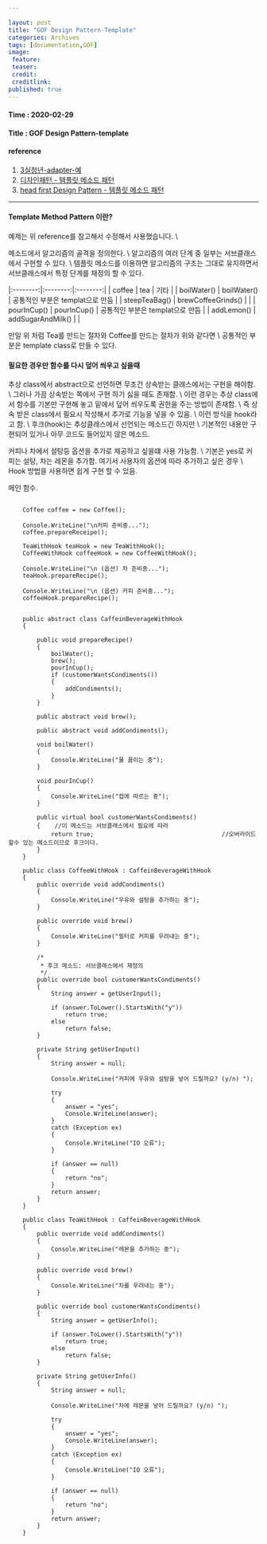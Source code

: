 ```yaml
---

layout: post
title: "GOF Design Pattern-Template"
categories: Archives
tags: [documentation,GOF]
image:
 feature:
 teaser:
 credit:
 creditlink:
published: true
---
```


#### Time : 2020-02-29
#### Title : GOF Design Pattern-template

#### reference

1. [3실청년-adapter-예 ](http://iilii.egloos.com/3806897) 
2. [디자인패턴 - 템플릿 메소드 패턴](https://jusungpark.tistory.com/24?category=630296)
3. [head first Design Pattern - 템플릿 메소드 패턴](http://wiki.gurubee.net/pages/viewpage.action?pageId=1507409)

***
#### Template Method Pattern 이란?

예제는 위 reference를 참고해서 수정해서 사용했습니다. \\

메소드에서 알고리즘의 골격을 정의한다. \\
알고리즘의 여러 단계 중 일부는 서브클래스에서 구현할 수 있다. \\
템플릿 메소드를 이용하면 알고리즘의 구조는 그대로 유지하면서 서브클래스에서 특정 단계를 재정의 할 수 있다.

|:--------:|:--------:|:--------:|
| coffee | tea | 기타 |
| boilWater() | boilWater() |  공통적인 부분은 templat으로 만듬 |
| steepTeaBag() | brewCoffeeGrinds() |   | 
| pourInCup() | pourInCup() | 공통적인 부분은 templat으로 만듬 |
| addLemon() | addSugarAndMilk() |   |

만일 위 처럼 Tea를 만드는 절차와 Coffee를 만드는 절차가 위와 같다면 \\
공통적인 부분은 template class로 만들 수 있다.

#### 필요한 경우만 함수를 다시 덮어 씌우고 싶을때 
추상 class에서 abstract으로 선언하면 무조건 상속받는 클래스에서는 구현을 해야함. \\
그러나 가끔 상속받는 쪽에서 구현 하기 싫을 때도 존재함. \\
이런 경우는 추상 class에서 함수를 기본만 구현해 놓고 밑에서 덮어 씌우도록 권한을 주는 방법이 존재함. \\
즉 상속 받은 class에서 필요시 작성해서 추가로 기능을 넣을 수 있음. \\
이런 방식을 hook라고 함. \\
후크(hook)는 추상클래스에서 선언되는 메소드긴 하지만 \\
기본적인 내용만 구현되어 있거나 아무 코드도 들어있지 않은 메소드.

커피나 차에서 설탕등 옵션을 추가로 제공하고 싶을떄 사용 가능함. \\
기본은 yes로 커피는 설탕, 차는 레몬을 추가함. 여기서 사용자의 옵션에 따라 추가하고 싶은 경우 \\
Hook 방법을 사용하면 쉽게 구현 할 수 있음.

메인 함수.
~~~

    Coffee coffee = new Coffee();

    Console.WriteLine("\n커피 준비중...");
    coffee.prepareReceipe();

    TeaWithHook teaHook = new TeaWithHook();
    CoffeeWithHook coffeeHook = new CoffeeWithHook();

    Console.WriteLine("\n (옵션) 차 준비중...");
    teaHook.prepareRecipe();

    Console.WriteLine("\n (옵션) 커피 준비중...");
    coffeeHook.prepareRecipe();

~~~

~~~

    public abstract class CaffeinBeverageWithHook
    {

        public void prepareRecipe()
        {
            boilWater();
            brew();
            pourInCup();
            if (customerWantsCondiments())
            {
                addCondiments();
            }
        }

        public abstract void brew();

        public abstract void addCondiments();

        void boilWater()
        {
            Console.WriteLine("물 끓이는 중");
        }

        void pourInCup()
        {
            Console.WriteLine("컵에 따르는 중");
        }

        public virtual bool customerWantsCondiments()
        {    //이 메소드는 서브클래스에서 필요에 따라
            return true;                                    //오버라이드 할수 있는 메소드이므로 후크이다.
        }
    }

~~~

~~~
    public class CoffeeWithHook : CaffeinBeverageWithHook
    {
        public override void addCondiments()
        {
            Console.WriteLine("우유와 설탕을 추가하는 중");
        }

        public override void brew()
        {
            Console.WriteLine("필터로 커피를 우려내는 중");
        }

        /*
         * 후크 메소드: 서브클래스에서 재정의
         */
        public override bool customerWantsCondiments()
        {
            String answer = getUserInput();

            if (answer.ToLower().StartsWith("y"))
                return true;
            else
                return false;
        }

        private String getUserInput()
        {
            String answer = null;

            Console.WriteLine("커피에 우유와 설탕을 넣어 드릴까요? (y/n) ");

            try
            {
                answer = "yes";
                Console.WriteLine(answer);
            }
            catch (Exception ex)
            {
                Console.WriteLine("IO 오류");
            }

            if (answer == null)
            {
                return "no";
            }
            return answer;
        }
    }
~~~

~~~
    public class TeaWithHook : CaffeinBeverageWithHook
    {
        public override void addCondiments()
        {
            Console.WriteLine("레몬을 추가하는 중");
        }

        public override void brew()
        {
            Console.WriteLine("차를 우려내는 중");
        }

        public override bool customerWantsCondiments()
        {
            String answer = getUserInfo();

            if (answer.ToLower().StartsWith("y"))
                return true;
            else
                return false;
        }

        private String getUserInfo()
        {
            String answer = null;

            Console.WriteLine("차에 레몬을 넣어 드릴까요? (y/n) ");

            try
            {
                answer = "yes";
                Console.WriteLine(answer);
            }
            catch (Exception ex)
            {
                Console.WriteLine("IO 오류");
            }

            if (answer == null)
            {
                return "no";
            }
            return answer;
        }
    }
~~~
